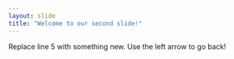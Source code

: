 ```yaml
---
layout: slide
title: "Welcome to our second slide!"
---
```

Replace line 5 with something new.
Use the left arrow to go back!
